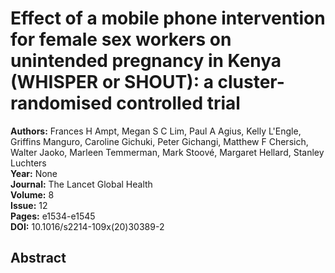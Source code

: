 # Effect of a mobile phone intervention for female sex workers on unintended pregnancy in Kenya (WHISPER or SHOUT): a cluster-randomised controlled trial

**Authors:** Frances H Ampt, Megan S C Lim, Paul A Agius, Kelly L'Engle, Griffins Manguro, Caroline Gichuki, Peter Gichangi, Matthew F Chersich, Walter Jaoko, Marleen Temmerman, Mark Stoové, Margaret Hellard, Stanley Luchters  
**Year:** None  
**Journal:** The Lancet Global Health  
**Volume:** 8  
**Issue:** 12  
**Pages:** e1534-e1545  
**DOI:** 10.1016/s2214-109x(20)30389-2  

## Abstract


